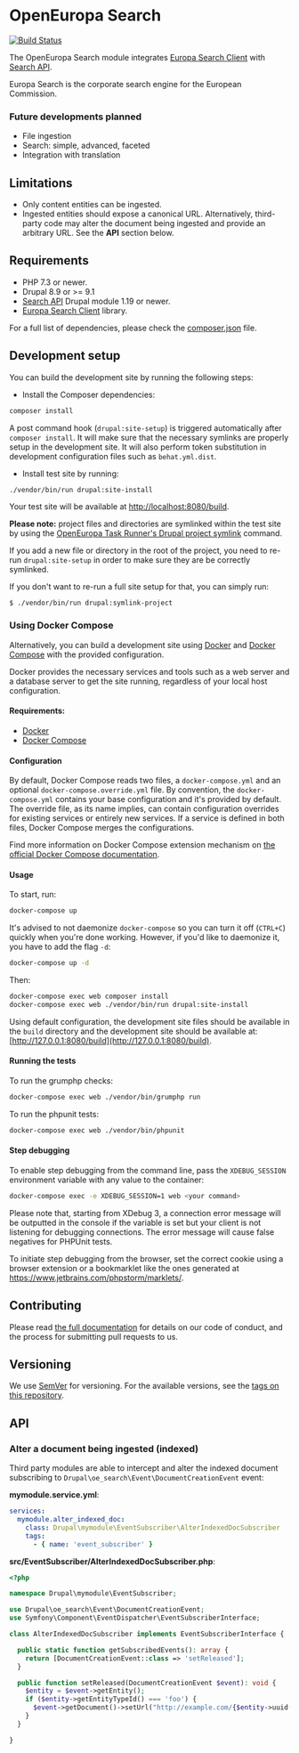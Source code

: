 # OpenEuropa Search

[![Build Status](https://drone.fpfis.eu/api/badges/openeuropa/oe_search/status.svg?branch=2.x)](https://drone.fpfis.eu/openeuropa/oe_search)

The OpenEuropa Search module integrates [Europa Search Client](https://github.com/openeuropa/europa-search-client) with [Search API](https://www.drupal.org/project/search_api).

Europa Search is the corporate search engine for the European Commission.

### Future developments planned

- File ingestion
- Search: simple, advanced, faceted
- Integration with translation

## Limitations

- Only content entities can be ingested.
- Ingested entities should expose a canonical URL. Alternatively, third-party code may alter the document being ingested and provide an arbitrary URL. See the **API** section below.

## Requirements

* PHP 7.3 or newer.
* Drupal 8.9 or >= 9.1
* [Search API](https://www.drupal.org/project/search_api) Drupal module 1.19 or newer.
* [Europa Search Client](https://github.com/openeuropa/europa-search-client) library.

For a full list of dependencies, please check the [composer.json](composer.json) file.

## Development setup

You can build the development site by running the following steps:

* Install the Composer dependencies:

```bash
composer install
```

A post command hook (`drupal:site-setup`) is triggered automatically after `composer install`.
It will make sure that the necessary symlinks are properly setup in the development site.
It will also perform token substitution in development configuration files such as `behat.yml.dist`.

* Install test site by running:

```bash
./vendor/bin/run drupal:site-install
```

Your test site will be available at [http://localhost:8080/build](http://localhost:8080/build).

**Please note:** project files and directories are symlinked within the test site by using the
[OpenEuropa Task Runner's Drupal project symlink](https://github.com/openeuropa/task-runner-drupal-project-symlink) command.

If you add a new file or directory in the root of the project, you need to re-run `drupal:site-setup` in order to make
sure they are be correctly symlinked.

If you don't want to re-run a full site setup for that, you can simply run:

```
$ ./vendor/bin/run drupal:symlink-project
```

### Using Docker Compose

Alternatively, you can build a development site using [Docker](https://www.docker.com/get-docker) and
[Docker Compose](https://docs.docker.com/compose/) with the provided configuration.

Docker provides the necessary services and tools such as a web server and a database server to get the site running,
regardless of your local host configuration.

#### Requirements:

- [Docker](https://www.docker.com/get-docker)
- [Docker Compose](https://docs.docker.com/compose/)

#### Configuration

By default, Docker Compose reads two files, a `docker-compose.yml` and an optional `docker-compose.override.yml` file.
By convention, the `docker-compose.yml` contains your base configuration and it's provided by default.
The override file, as its name implies, can contain configuration overrides for existing services or entirely new
services.
If a service is defined in both files, Docker Compose merges the configurations.

Find more information on Docker Compose extension mechanism on [the official Docker Compose documentation](https://docs.docker.com/compose/extends/).

#### Usage

To start, run:

```bash
docker-compose up
```

It's advised to not daemonize `docker-compose` so you can turn it off (`CTRL+C`) quickly when you're done working.
However, if you'd like to daemonize it, you have to add the flag `-d`:

```bash
docker-compose up -d
```

Then:

```bash
docker-compose exec web composer install
docker-compose exec web ./vendor/bin/run drupal:site-install
```

Using default configuration, the development site files should be available in the `build` directory and the development site
should be available at: [http://127.0.0.1:8080/build](http://127.0.0.1:8080/build).

#### Running the tests

To run the grumphp checks:

```bash
docker-compose exec web ./vendor/bin/grumphp run
```

To run the phpunit tests:

```bash
docker-compose exec web ./vendor/bin/phpunit
```

#### Step debugging

To enable step debugging from the command line, pass the `XDEBUG_SESSION` environment variable with any value to
the container:

```bash
docker-compose exec -e XDEBUG_SESSION=1 web <your command>
```

Please note that, starting from XDebug 3, a connection error message will be outputted in the console if the variable is
set but your client is not listening for debugging connections. The error message will cause false negatives for PHPUnit
tests.

To initiate step debugging from the browser, set the correct cookie using a browser extension or a bookmarklet
like the ones generated at https://www.jetbrains.com/phpstorm/marklets/.

## Contributing

Please read [the full documentation](https://github.com/openeuropa/openeuropa) for details on our code of conduct, and the process for submitting pull requests to us.

## Versioning

We use [SemVer](http://semver.org/) for versioning. For the available versions, see the [tags on this repository](https://github.com/openeuropa/oe_search/tags).

## API

### Alter a document being ingested (indexed)

Third party modules are able to intercept and alter the indexed document subscribing to `Drupal\oe_search\Event\DocumentCreationEvent` event:

**mymodule.service.yml**:
```yaml
services:
  mymodule.alter_indexed_doc:
    class: Drupal\mymodule\EventSubscriber\AlterIndexedDocSubscriber
    tags:
      - { name: 'event_subscriber' }
```

**src/EventSubscriber/AlterIndexedDocSubscriber.php**:
```php
<?php

namespace Drupal\mymodule\EventSubscriber;

use Drupal\oe_search\Event\DocumentCreationEvent;
use Symfony\Component\EventDispatcher\EventSubscriberInterface;

class AlterIndexedDocSubscriber implements EventSubscriberInterface {

  public static function getSubscribedEvents(): array {
    return [DocumentCreationEvent::class => 'setReleased'];
  }

  public function setReleased(DocumentCreationEvent $event): void {
    $entity = $event->getEntity();
    if ($entity->getEntityTypeId() === 'foo') {
      $event->getDocument()->setUrl("http://example.com/{$entity->uuid()}");
    }
  }

}
```
